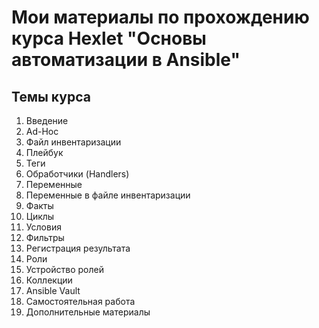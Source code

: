 # Мои материалы по прохождению курса Hexlet "Основы автоматизации в Ansible"

## Темы курса

1. Введение
2. Ad-Hoc
3. Файл инвентаризации
4. Плейбук
5. Теги
6. Обработчики (Handlers)
7. Переменные
8. Переменные в файле инвентаризации
9. Факты
10. Циклы
11. Условия
12. Фильтры
13. Регистрация результата
14. Роли
15. Устройство ролей
16. Коллекции
17. Ansible Vault
18. Самостоятельная работа
19. Дополнительные материалы
